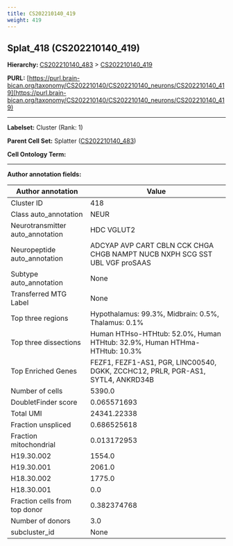 ```yaml
---
title: CS202210140_419
weight: 419
---
```

## Splat_418 (CS202210140_419)
<b>Hierarchy: </b>
[CS202210140_483](../CS202210140_483) >
[CS202210140_419](../CS202210140_419)

**PURL:** [https://purl.brain-bican.org/taxonomy/CS202210140/CS202210140_neurons/CS202210140_419](https://purl.brain-bican.org/taxonomy/CS202210140/CS202210140_neurons/CS202210140_419)

---


**Labelset:** Cluster (Rank: 1)

**Parent Cell Set:** Splatter ([CS202210140_483](../CS202210140_483))



**Cell Ontology Term:** 

[MARKER GENES.]: #


---

[TRANSFERRED ANNOTATIONS.]: #


[AUTHOR ANNOTATION FIELDS.]: #


**Author annotation fields:**

| Author annotation | Value |
|-------------------|-------|
|Cluster ID|418|
|Class auto_annotation|NEUR|
|Neurotransmitter auto_annotation|HDC VGLUT2|
|Neuropeptide auto_annotation|ADCYAP AVP CART CBLN CCK CHGA CHGB NAMPT NUCB NXPH SCG SST UBL VGF proSAAS|
|Subtype auto_annotation|None|
|Transferred MTG Label|None|
|Top three regions|Hypothalamus: 99.3%, Midbrain: 0.5%, Thalamus: 0.1%|
|Top three dissections|Human HTHso-HTHtub: 52.0%, Human HTHtub: 32.9%, Human HTHma-HTHtub: 10.3%|
|Top Enriched Genes|FEZF1, FEZF1-AS1, PGR, LINC00540, DGKK, ZCCHC12, PRLR, PGR-AS1, SYTL4, ANKRD34B|
|Number of cells|5390.0|
|DoubletFinder score|0.065571693|
|Total UMI|24341.22338|
|Fraction unspliced|0.686525618|
|Fraction mitochondrial|0.013172953|
|H19.30.002|1554.0|
|H19.30.001|2061.0|
|H18.30.002|1775.0|
|H18.30.001|0.0|
|Fraction cells from top donor|0.382374768|
|Number of donors|3.0|
|subcluster_id|None|
